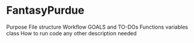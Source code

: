 # FantasyPurdue

Purpose
File structure
Workflow
GOALS and TO-DOs
Functions variables class 
How to run code
any other description needed  
